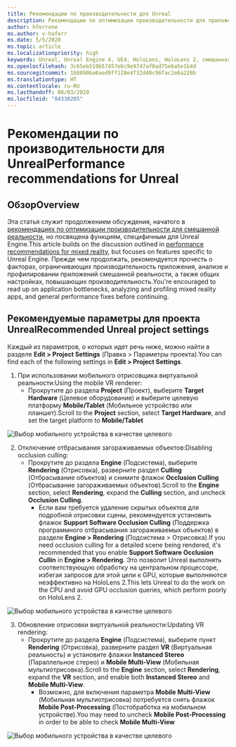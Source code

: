 ```yaml
---
title: Рекомендации по производительности для Unreal
description: Рекомендации по оптимизации производительности для приложений смешанной реальности в Unreal
author: hferrone
ms.author: v-haferr
ms.date: 5/5/2020
ms.topic: article
ms.localizationpriority: high
keywords: Unreal, Unreal Engine 4, UE4, HoloLens, HoloLens 2, смешанная реальность, производительность, оптимизация, параметры, документация
ms.openlocfilehash: 3c65eb519b57457e6c9e9747af0ad75e6a5e1b4d
ms.sourcegitcommit: 1b8090ba6aed9ff128e4f32d40c96fac2e6a220b
ms.translationtype: HT
ms.contentlocale: ru-RU
ms.lasthandoff: 06/03/2020
ms.locfileid: "84330205"
---
```

# <a name="performance-recommendations-for-unreal"></a><span data-ttu-id="178f6-104">Рекомендации по производительности для Unreal</span><span class="sxs-lookup"><span data-stu-id="178f6-104">Performance recommendations for Unreal</span></span>

## <a name="overview"></a><span data-ttu-id="178f6-105">Обзор</span><span class="sxs-lookup"><span data-stu-id="178f6-105">Overview</span></span>

<span data-ttu-id="178f6-106">Эта статья служит продолжением обсуждения, начатого в [рекомендациях по оптимизации производительности для смешанной реальности](understanding-performance-for-mixed-reality.md), но посвящена функциям, специфичным для Unreal Engine.</span><span class="sxs-lookup"><span data-stu-id="178f6-106">This article builds on the discussion outlined in [performance recommendations for mixed reality](understanding-performance-for-mixed-reality.md), but focuses on features specific to Unreal Engine.</span></span> <span data-ttu-id="178f6-107">Прежде чем продолжать, рекомендуется прочесть о факторах, ограничивающих производительность приложения, анализе и профилировании приложений смешанной реальности, а также общих настройках, повышающих производительность.</span><span class="sxs-lookup"><span data-stu-id="178f6-107">You're encouraged to read up on application bottlenecks, analyzing and profiling mixed reality apps, and general performance fixes before continuing.</span></span>

## <a name="recommended-unreal-project-settings"></a><span data-ttu-id="178f6-108">Рекомендуемые параметры для проекта Unreal</span><span class="sxs-lookup"><span data-stu-id="178f6-108">Recommended Unreal project settings</span></span>
<span data-ttu-id="178f6-109">Каждый из параметров, о которых идет речь ниже, можно найти в разделе **Edit > Project Settings** (Правка > Параметры проекта).</span><span class="sxs-lookup"><span data-stu-id="178f6-109">You can find each of the following settings in **Edit > Project Settings**.</span></span>

1. <span data-ttu-id="178f6-110">При использовании мобильного отрисовщика виртуальной реальности:</span><span class="sxs-lookup"><span data-stu-id="178f6-110">Using the mobile VR renderer:</span></span>
    * <span data-ttu-id="178f6-111">Прокрутите до раздела **Project** (Проект), выберите **Target Hardware** (Целевое оборудование) и выберите целевую платформу **Mobile/Tablet** (Мобильное устройство или планшет).</span><span class="sxs-lookup"><span data-stu-id="178f6-111">Scroll to the **Project** section, select **Target Hardware**, and set the target platform to **Mobile/Tablet**</span></span>

![Выбор мобильного устройства в качестве целевого](images/unreal/performance-recommendations-img-01.png)

2. <span data-ttu-id="178f6-113">Отключение отбрасывания загораживаемых объектов:</span><span class="sxs-lookup"><span data-stu-id="178f6-113">Disabling occlusion culling:</span></span>
    * <span data-ttu-id="178f6-114">Прокрутите до раздела **Engine** (Подсистема), выберите **Rendering** (Отрисовка), разверните раздел **Culling** (Отбрасывание объектов) и снимите флажок **Occlusion Culling** (Отбрасывание загораживаемых объектов).</span><span class="sxs-lookup"><span data-stu-id="178f6-114">Scroll to the **Engine** section, select **Rendering**, expand the **Culling** section, and uncheck **Occlusion Culling**.</span></span>
        + <span data-ttu-id="178f6-115">Если вам требуется удаление скрытых объектов для подробной отрисовки сцены, рекомендуется установить флажок **Support Software Occlusion Culling** (Поддержка программного отбрасывания загораживаемых объектов) в разделе **Engine > Rendering** (Подсистема > Отрисовка).</span><span class="sxs-lookup"><span data-stu-id="178f6-115">If you need occlusion culling for a detailed scene being rendered, it's recommended that you enable **Support Software Occlusion Cullin** in **Engine > Rendering**.</span></span> <span data-ttu-id="178f6-116">Это позволит Unreal выполнять соответствующую обработку на центральном процессоре, избегая запросов для этой цели к GPU, которые выполняются неэффективно на HoloLens 2.</span><span class="sxs-lookup"><span data-stu-id="178f6-116">This lets Unreal to do the work on the CPU and avoid GPU occlusion queries, which perform poorly on HoloLens 2.</span></span>

![Выбор мобильного устройства в качестве целевого](images/unreal/performance-recommendations-img-02.png)

3. <span data-ttu-id="178f6-118">Обновление отрисовки виртуальной реальности:</span><span class="sxs-lookup"><span data-stu-id="178f6-118">Updating VR rendering:</span></span>
    * <span data-ttu-id="178f6-119">Прокрутите до раздела **Engine** (Подсистема), выберите пункт **Rendering** (Отрисовка), разверните раздел **VR** (Виртуальная реальность) и установите флажки **Instanced Stereo** (Параллельное стерео) и **Mobile Multi-View** (Мобильная мультиотрисовка).</span><span class="sxs-lookup"><span data-stu-id="178f6-119">Scroll to the **Engine** section, select **Rendering**, expand the **VR** section, and enable both **Instanced Stereo** and **Mobile Multi-View**.</span></span>
        + <span data-ttu-id="178f6-120">Возможно, для включения параметра **Mobile Multi-View** (Мобильная мультиотрисовка) потребуется снять флажок **Mobile Post-Processing** (Постобработка на мобильном устройстве).</span><span class="sxs-lookup"><span data-stu-id="178f6-120">You may need to uncheck **Mobile Post-Processing** in order to be able to check **Mobile Multi-View**</span></span>

![Выбор мобильного устройства в качестве целевого](images/unreal/performance-recommendations-img-03.png)
